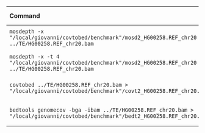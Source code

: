 | Command | Mean [s] | Min [s] | Max [s] | Relative |
|:---|---:|---:|---:|---:|
| `mosdepth -x "/local/giovanni/covtobed/benchmark"/mosd2_HG00258.REF_chr20 ../TE/HG00258.REF_chr20.bam` | 10.187 ± 0.283 | 9.910 | 10.709 | 1.30 ± 0.05 |
| `mosdepth -x -t 4 "/local/giovanni/covtobed/benchmark"/mosd2_HG00258.REF_chr20 ../TE/HG00258.REF_chr20.bam` | 7.843 ± 0.180 | 7.650 | 8.126 | 1.00 |
| `covtobed ../TE/HG00258.REF_chr20.bam > "/local/giovanni/covtobed/benchmark"/covt2_HG00258.REF_chr20.bed` | 34.802 ± 0.810 | 33.555 | 35.792 | 4.44 ± 0.14 |
| `bedtools genomecov -bga -ibam ../TE/HG00258.REF_chr20.bam > "/local/giovanni/covtobed/benchmark"/bedt2_HG00258.REF_chr20.bed` | 83.705 ± 0.782 | 82.808 | 84.709 | 10.67 ± 0.26 |
